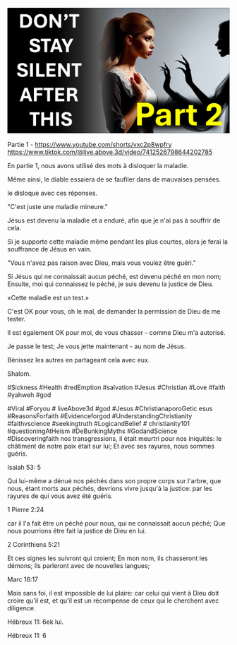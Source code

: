 ![Video cover image](../cover.jpg "cover photo")

Partie 1 - https://www.youtube.com/shorts/vxc2p8wpfry
https://www.tiktok.com/@live.above.3d/video/7412526798644202785

En partie 1, nous avons utilisé des mots à disloquer la maladie.

Même ainsi, le diable essaiera de se faufiler dans de mauvaises pensées.

le disloque avec ces réponses.

"C'est juste une maladie mineure."

Jésus est devenu la maladie et a enduré, afin que je n'ai pas à souffrir de cela.

Si je supporte cette maladie même pendant les plus courtes, alors je ferai la souffrance de Jésus en vain.

"Vous n'avez pas raison avec Dieu, mais vous voulez être guéri."

Si Jésus qui ne connaissait aucun péché, est devenu péché en mon nom; Ensuite, moi qui connaissez le péché, je suis devenu la justice de Dieu.

«Cette maladie est un test.»

C'est OK pour vous, oh le mal, de demander la permission de Dieu de me tester.

Il est également OK pour moi, de vous chasser - comme Dieu m'a autorisé.

Je passe le test; Je vous jette maintenant - au nom de Jésus.

Bénissez les autres en partageant cela avec eux.

Shalom.


#Sickness #Health #redEmption #salvation #Jesus #Christian #Love #faith #yahweh #god

#Viral #Foryou # liveAbove3d #god #Jesus #ChristianaporoGetic esus #ReasonsForfaith #Evidenceforgod #UnderstandingChristianity #faithvscience #seekingtruth #LogicandBelief # christianity101 #questioningAtHeism #DeBunkingMyths #GodandScience #Discoveringfaith nos transgressions, il était meurtri pour nos iniquités: le châtiment de notre paix était sur lui; Et avec ses rayures, nous sommes guéris.


Isaiah 53: 5

Qui lui-même a dénué nos péchés dans son propre corps sur l'arbre, que nous, étant morts aux péchés, devrions vivre jusqu'à la justice: par les rayures de qui vous avez été guéris.

1 Pierre 2:24

car il l'a fait être un péché pour nous, qui ne connaissait aucun péché; Que nous pourrions être fait la justice de Dieu en lui.

2 Corinthiens 5:21

Et ces signes les suivront qui croient; En mon nom, ils chasseront les démons; Ils parleront avec de nouvelles langues;

Marc 16:17

Mais sans foi, il est impossible de lui plaire: car celui qui vient à Dieu doit croire qu'il est, et qu'il est un récompense de ceux qui le cherchent avec diligence.

Hébreux 11: 6ek lui.

Hébreux 11: 6

